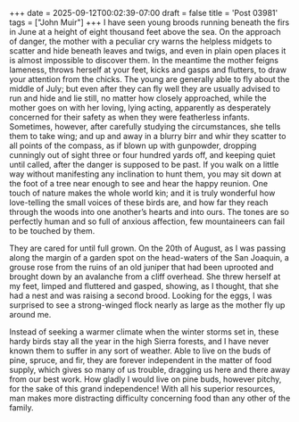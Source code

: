 +++
date = 2025-09-12T00:02:39-07:00
draft = false
title = 'Post 03981'
tags = ["John Muir"]
+++
I have seen young broods running beneath the firs in June at a height of eight thousand feet above the sea. On the approach of danger, the mother with a peculiar cry warns the helpless midgets to scatter and hide beneath leaves and twigs, and even in plain open places it is almost impossible to discover them. In the meantime the mother feigns lameness, throws herself at your feet, kicks and gasps and flutters, to draw your attention from the chicks. The young are generally able to fly about the middle of July; but even after they can fly well they are usually advised to run and hide and lie still, no matter how closely approached, while the mother goes on with her loving, lying acting, apparently as desperately concerned for their safety as when they were featherless infants. Sometimes, however, after carefully studying the circumstances, she tells them to take wing; and up and away in a blurry birr and whir they scatter to all points of the compass, as if blown up with gunpowder, dropping cunningly out of sight three or four hundred yards off, and keeping quiet until called, after the danger is supposed to be past. If you walk on a little way without manifesting any inclination to hunt them, you may sit down at the foot of a tree near enough to see and hear the happy reunion. One touch of nature makes the whole world kin; and it is truly wonderful how love-telling the small voices of these birds are, and how far they reach through the woods into one another’s hearts and into ours. The tones are so perfectly human and so full of anxious affection, few mountaineers can fail to be touched by them.

They are cared for until full grown. On the 20th of August, as I was passing along the margin of a garden spot on the head-waters of the San Joaquin, a grouse rose from the ruins of an old juniper that had been uprooted and brought down by an avalanche from a cliff overhead. She threw herself at my feet, limped and fluttered and gasped, showing, as I thought, that she had a nest and was raising a second brood. Looking for the eggs, I was surprised to see a strong-winged flock nearly as large as the mother fly up around me.

Instead of seeking a warmer climate when the winter storms set in, these hardy birds stay all the year in the high Sierra forests, and I have never known them to suffer in any sort of weather. Able to live on the buds of pine, spruce, and fir, they are forever independent in the matter of food supply, which gives so many of us trouble, dragging us here and there away from our best work. How gladly I would live on pine buds, however pitchy, for the sake of this grand independence! With all his superior resources, man makes more distracting difficulty concerning food than any other of the family.
